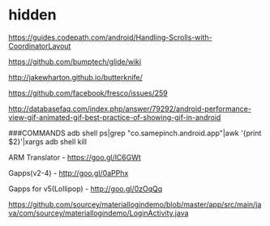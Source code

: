 # hidden
https://guides.codepath.com/android/Handling-Scrolls-with-CoordinatorLayout

https://github.com/bumptech/glide/wiki

http://jakewharton.github.io/butterknife/


https://github.com/facebook/fresco/issues/259

http://databasefaq.com/index.php/answer/79292/android-performance-view-gif-animated-gif-best-practice-of-showing-gif-in-android


###COMMANDS
adb shell ps|grep "co.samepinch.android.app"|awk '{print $2}'|xargs adb shell kill 


ARM Translator - https://goo.gl/lC6GWt


Gapps(v2-4) - http://goo.gl/0aPPhx


Gapps for v5(Lollipop) - http://goo.gl/0zOqQq


https://github.com/sourcey/materiallogindemo/blob/master/app/src/main/java/com/sourcey/materiallogindemo/LoginActivity.java
